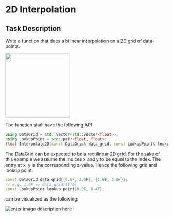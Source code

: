 # 2D Interpolation

## Task Description
Write a function that does a [bilinear interpolation](https://en.wikipedia.org/wiki/Bilinear_interpolation) on a 2D grid of data-points. 

<img src="https://i.ibb.co/681rdms/Screenshot-2020-04-03-at-16-19-50.png" width="200">

The function shall have the following API
```c++
using DataGrid = std::vector<std::vector<float>>;
using LookupPoint = std::pair<float, float>;
float Interpolate2D(const DataGrid& data_grid, const LookupPoint& lookup_point);
```
The DataGrid can be expected to be a [rectilinear 2D grid](https://en.wikipedia.org/wiki/Rectilinear_grid "Rectilinear grid"). For the sake of this example we assume the indices x and y to be equal to the index. The entry at x, y is the corresponding z-value. Hence the following grid and lookup point:
```c++
const DataGrid data_grid{{0.0F, 2.0F}, {1.0F, 3.0F}};
// e.g. 1.0F == data_grid[1][0]
const LookupPoint lookup_point{0.8F, 0.4F};
```
can be visualized as the following:

![enter image description here](https://i.ibb.co/5L4XdTg/image-5.png)
